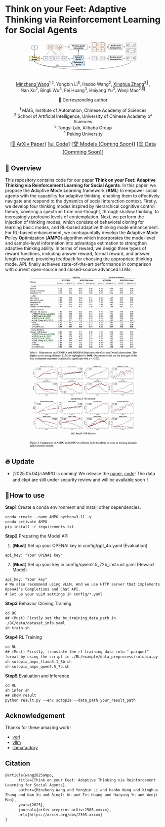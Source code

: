 # Think on your Feet: Adaptive Thinking via Reinforcement Learning for Social Agents

<p align="center">
    <img src="src/ampo.png" width="70%" height="50%">
</p>

<div align="center">
<br>
<a href="https://scholar.google.com.hk/citations?user=glV21ZsAAAAJ&hl=zh-CN">Minzheng Wang</a><sup><span>1,2</span></sup>, 
<a>Yongbin Li</a><sup><span>3</span></sup>,
<a>Haobo Wang</a><sup><span>2</span></sup>,
<a href="https://xinghuazhang.top/">Xinghua Zhang</a><sup><span>3🌟</span></sup>,
<br>
<a>Nan Xu</a><sup><span>2</span></sup>,
<a>Bingli Wu</a><sup><span>3</span></sup>,
<a>Fei Huang</a><sup><span>3</span></sup>,
<a>Haiyang Yu</a><sup><span>3</span></sup>,
<a>Wenji Mao</a><sup><span>2,1🌟</span></sup>
<br>

🌟 Corresponding author

<sup>1</sup> MAIS, Institute of Automation, Chinese Academy of Sciences<br>
<sup>2</sup> School of Artificial Intelligence, University of Chinese Academy of Sciences<br>
<sup>3</sup> Tongyi Lab, Alibaba Group<br>
<sup>4</sup> Peking University<br>

<font size=3><div align='center' >  [[📖 ArXiv Paper](https://arxiv.org/pdf/2402.03300)] [[📊 Code](https://github.com/MozerWang/AMPO)] [[🏆 Models (Coming Soon)](https://huggingface.co)] [[😊 Data (Comming Soon)](https://huggingface.co/datasets/)]  </div></font>

</div>


## 👀 Overview
This repository contains code for our paper **Think on your Feet: Adaptive Thinking via Reinforcement Learning for Social Agents**. In this paper, we propose the **A**daptive **M**ode **L**earning framework (**AML**) to empower social agents with the capability for adaptive thinking, enabling them to effectively navigate and respond to the dynamics of social interaction context.
Firstly, we develop four thinking modes inspired by hierarchical cognitive control theory, covering a spectrum from non-thought, through shallow thinking, to increasingly profound levels of contemplation. Next, we perform the injection of thinking modes, which consists of behavioral cloning for learning basic modes, and RL-based adaptive thinking mode enhancement. For RL-based enhancement, we contrapuntally develop the **A**daptive **M**ode **P**olicy **O**ptimization (**AMPO**) algorithm which incorporates the mode-level and sample-level information into advantage estimation to strengthen adaptive thinking ability. In terms of reward, we design three types of reward functions, including answer reward, format reward, and answer length reward, providing feedback for choosing the appropriate thinking mode. APL finally achieves state-of-the-art performance in comparison with current open-source and closed-source advanced LLMs.
<p align="center">
    <img src="src/exp1.png" width="70%" height="50%">
</p>
<p align="center">
    <img src="src/exp2.png" width="70%" height="50%">
</p>


## 🔥 Update

- [2025.05.04]🔥AMPO is coming! We release the [paper](https://arxiv.org/pdf/2402.03300), [code](https://github.com/MozerWang/AMPO)! The data and ckpt are still under security review and will be available soon！

## 🔧How to use
**Step1** Create a conda environment and Install other dependencies.
```shell
conda create --name AMPO python=3.11 -y
conda activate AMPO
pip install -r requirements.txt
```

**Step2** Preparing the Model API

1. (**Must**) Set up your OPENAI key in config/gpt_4o.yaml (Evaluation)
```shell
api_key: "Your OPENAI key"
```

2. (**Must**) Set up your key in config/qwen2.5_72b_instruct.yaml (Reward Model)
```shell
api_key: "Your key"
# We also recommend using vLLM. And we use HTTP server that implements OpenAI’s Completions and Chat API.
# Set up your vLLM settings in config/*.yaml
```
**Step3** Behavior Cloning Training
```shell
cd BC
## (Must) Firstly set the bc_training_data_path in ./BC/data/dataset_info.yaml
sh train.sh
```

**Step4** RL Training
```shell
cd RL
## (Must) Firstly, translate the rl training data into ".parquet" format by using the script in ./RL/example/data_preprocess/sotopia.py
sh sotopia_ampo_llama3.1_8b.sh
sh sotopia_ampo_qwen2.5_7b.sh
```

**Step5** Evaluation and Inference
```shell
cd RL
sh infer.sh
## show result
python result.py --env sotopia --data_path your_result_path
```

## Acknowledgement
Thanks for these amazing work!
- [verl](https://github.com/volcengine/verl)
- [vllm](https://github.com/vllm-project/vllm)
- [llamafactory](https://github.com/hiyouga/LLaMA-Factory/)

## Citation
```
@article{wang2025ampo,
      title={Think on your Feet: Adaptive Thinking via Reinforcement Learning for Social Agents}, 
      author={Minzheng Wang and Yongbin Li and Haobo Wang and Xinghua Zhang and Nan Xu and Bingli Wu and Fei Huang and Haiyang Yu and Wenji Mao},
      year={2025},
      journal={arXiv preprint arXiv:2505.xxxxx},
      url={https://arxiv.org/abs/2505.xxxxx}
}
```